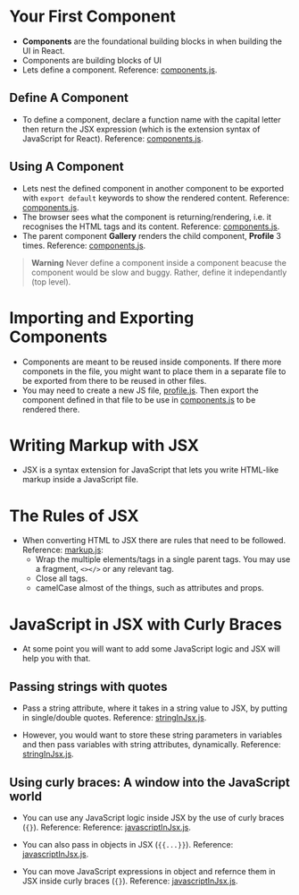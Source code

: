 <h1>Your First Component</h1>

- **Components** are the foundational building blocks in when building the UI in React.
- Components are building blocks of UI
- Lets define a component. Reference: [components.js](components.js).

<h2>Define A Component</h2>

- To define a component, declare a function name with the capital letter then return the JSX expression (which is the extension syntax of JavaScript for React). Reference: [components.js](components.js).

<h2>Using A Component</h2>

- Lets nest the defined component in another component to be exported with `export default` keywords to show the rendered content. Reference: [components.js](components.js).
- The browser sees what the component is returning/rendering, i.e. it recognises the HTML tags and its content. Reference: [components.js](components.js).
- The parent component **Gallery** renders the child component, **Profile** 3 times. Reference: [components.js](components.js).

> **Warning**
> Never define a component inside a component beacuse the component would be slow and buggy. Rather, define it independantly (top level).

<h1>Importing and Exporting Components</h1>

- Components are meant to be reused inside components. If there more componets in the file, you might want to place them in a separate file to be exported from there to be reused in other files.
- You may need to create a new JS file, [profile.js](profile.js). Then export the component defined in that file to be use in [components.js](components.js) to be rendered there.

<h1>Writing Markup with JSX</h1>

- JSX is a syntax extension for JavaScript that lets you write HTML-like markup inside a JavaScript file.

<h1>The Rules of JSX</h2>

- When converting HTML to JSX there are rules that need to be followed. Reference: [markup.js](markup.js):
  - Wrap the multiple elements/tags in a single parent tags. You may use a fragment, `<></>` or any relevant tag.
  - Close all tags.
  - camelCase almost of the things, such as attributes and props.

<h1>JavaScript in JSX with Curly Braces</h1>

- At some point you will want to add some JavaScript logic and JSX will help you with that.

<h2>Passing strings with quotes</h2>

- Pass a string attribute, where it takes in a string value to JSX, by putting in single/double quotes. Reference: [stringInJsx.js](stringInJsx.js).

- However, you would want to store these string parameters in variables and then pass variables with string attributes, dynamically. Reference: [stringInJsx.js](stringInJsx.js).

<h2>Using curly braces: A window into the JavaScript world</h2>

- You can use any JavaScript logic inside JSX by the use of curly braces (`{}`). Reference: Reference: [javascriptInJsx.js](javascriptInJsx.js).

- You can also pass in objects in JSX (`{{...}}`). Reference: [javascriptInJsx.js](javascriptInJsx.js).

- You can move JavaScript expressions in object and refernce them in JSX inside curly braces (`{}`). Reference: [javascriptInJsx.js](javascriptInJsx.js).
